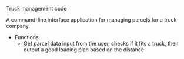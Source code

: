 Truck management code

A command-line interface application for managing parcels for a truck company. 

* Functions
  * Get parcel data input from the user, checks if it fits a truck, then output a good loading plan based on
    the distance 



